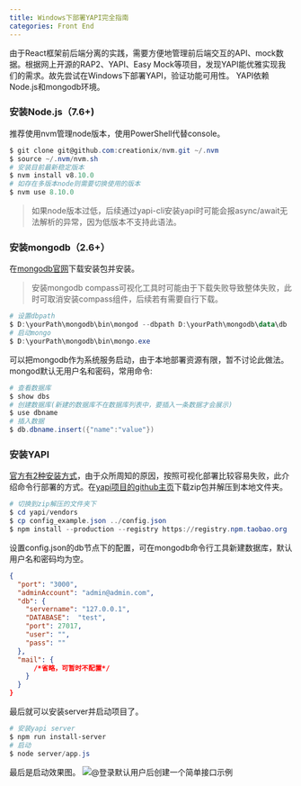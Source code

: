 ```yaml
---
title: Windows下部署YAPI完全指南
categories: Front End
---
```


由于React框架前后端分离的实践，需要方便地管理前后端交互的API、mock数据。根据网上开源的RAP2、YAPI、Easy Mock等项目，发现YAPI能优雅实现我们的需求。故先尝试在Windows下部署YAPI，验证功能可用性。
YAPI依赖Node.js和mongodb环境。
### 安装Node.js（7.6+)
推荐使用nvm管理node版本，使用PowerShell代替console。
```powershell
$ git clone git@github.com:creationix/nvm.git ~/.nvm
$ source ~/.nvm/nvm.sh
# 安装目前最新稳定版本
$ nvm install v8.10.0
# 如存在多版本node则需要切换使用的版本
$ nvm use 8.10.0
```
> 如果node版本过低，后续通过yapi-cli安装yapi时可能会报async/await无法解析的异常，因为低版本不支持此语法。

### 安装mongodb（2.6+）
在[mongodb官网](https://www.mongodb.com/download-center?jmp=nav#community)下载安装包并安装。
>安装mongodb compass可视化工具时可能由于下载失败导致整体失败，此时可取消安装compass组件，后续若有需要自行下载。

```powershell
# 设置dbpath
$ D:\yourPath\mongodb\bin\mongod --dbpath D:\yourPath\mongodb\data\db
# 启动mongo
$ D:\yourPath\mongodb\bin\mongo.exe
```
可以把mongodb作为系统服务启动，由于本地部署资源有限，暂不讨论此做法。
mongod默认无用户名和密码，常用命令:
```powershell
# 查看数据库
$ show dbs
# 创建数据库(新建的数据库不在数据库列表中，要插入一条数据才会展示)
$ use dbname
# 插入数据
$ db.dbname.insert({"name":"value"})
```

### 安装YAPI
[官方有2种安装方式](https://yapi.ymfe.org/devops.html#安装)，由于众所周知的原因，按照可视化部署比较容易失败，此介绍命令行部署的方式。在[yapi项目的github主页](https://github.com/YMFE/yapi)下载zip包并解压到本地文件夹。
```powershell
# 切换到zip解压的文件夹下
$ cd yapi/vendors
$ cp config_example.json ../config.json
$ npm install --production --registry https://registry.npm.taobao.org
```
设置config.json的db节点下的配置，可在mongodb命令行工具新建数据库，默认用户名和密码均为空。
```json
{
  "port": "3000",
  "adminAccount": "admin@admin.com",
  "db": {
    "servername": "127.0.0.1",
    "DATABASE":  "test",
    "port": 27017,
    "user": "",
    "pass": ""
  },
  "mail": {
	  /*省略，可暂时不配置*/
    }
  }
}
```
最后就可以安装server并启动项目了。
```powershell
# 安装yapi server
$ npm run install-server
# 启动
$ node server/app.js
```
最后是启动效果图。
![@登录默认用户后创建一个简单接口示例](http://ojs1n6jlb.bkt.clouddn.com/1521617828719.png)




